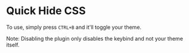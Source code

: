 # Quick Hide CSS
To use, simply press `CTRL+B` and it'll toggle your theme.

Note: Disabling the plugin only disables the keybind and not your theme itself.
